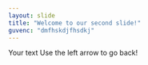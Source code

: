 ```yaml
---
layout: slide
title: "Welcome to our second slide!"
guvenc: "dmfhskdjfhsdkj"
---
```

Your text
Use the left arrow to go back!
